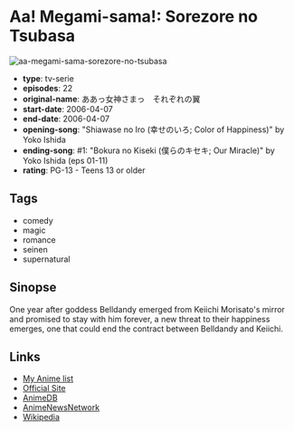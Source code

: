 # Aa! Megami-sama!: Sorezore no Tsubasa

![aa-megami-sama-sorezore-no-tsubasa](https://cdn.myanimelist.net/images/anime/4/78931.jpg)

-   **type**: tv-serie
-   **episodes**: 22
-   **original-name**: ああっ女神さまっ　それぞれの翼
-   **start-date**: 2006-04-07
-   **end-date**: 2006-04-07
-   **opening-song**: "Shiawase no Iro (幸せのいろ; Color of Happiness)" by Yoko Ishida
-   **ending-song**: #1: "Bokura no Kiseki (僕らのキセキ; Our Miracle)" by Yoko Ishida (eps 01-11)
-   **rating**: PG-13 - Teens 13 or older

## Tags

-   comedy
-   magic
-   romance
-   seinen
-   supernatural

## Sinopse

One year after goddess Belldandy emerged from Keiichi Morisato's mirror and promised to stay with him forever, a new threat to their happiness emerges, one that could end the contract between Belldandy and Keiichi.

## Links

-   [My Anime list](https://myanimelist.net/anime/880/Aa_Megami-sama__Sorezore_no_Tsubasa)
-   [Official Site](http://www.tbs.co.jp/megamisama/)
-   [AnimeDB](http://anidb.info/perl-bin/animedb.pl?show=anime&aid=4153)
-   [AnimeNewsNetwork](http://www.animenewsnetwork.com/encyclopedia/anime.php?id=6426)
-   [Wikipedia](http://en.wikipedia.org/wiki/Ah%21_My_Goddess)
